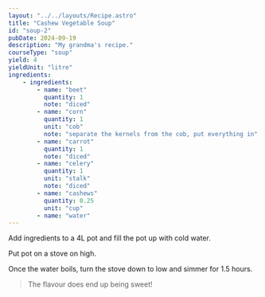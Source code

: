 ```yaml
---
layout: "../../layouts/Recipe.astro"
title: "Cashew Vegetable Soup"
id: "soup-2"
pubDate: 2024-09-19
description: "My grandma's recipe."
courseType: "soup"
yield: 4
yieldUnit: "litre"
ingredients:
    - ingredients:
        - name: "beet"
          quantity: 1
          note: "diced"
        - name: "corn"
          quantity: 1
          unit: "cob"
          note: "separate the kernels from the cob, put everything in"
        - name: "carrot"
          quantity: 1
          note: "diced"
        - name: "celery"
          quantity: 1
          unit: "stalk"
          note: "diced"
        - name: "cashews"
          quantity: 0.25
          unit: "cup"
        - name: "water"
---
```

Add ingredients to a 4L pot and fill the pot up with cold water.

Put pot on a stove on high.

Once the water boils, turn the stove down to low and simmer for 1.5 hours.
>The flavour does end up being sweet!